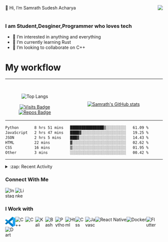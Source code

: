  <img align="right" src="https://user-images.githubusercontent.com/76547134/122723606-c9efed80-d290-11eb-9ed8-ecbf5eeba812.gif">
  👋 Hi, I’m Samrath Sudesh Acharya<br/>
 <br/>
<!--  <a href="https://www.instagram.com/samrath.s.acharya/"><img align="left" src="https://img.shields.io/badge/Instagram-E4405F?style=for-the-badge&logo=instagram&logoColor=white"></a><a href="https://www.linkedin.com/in/samrath-sudesh-acharya/"><img align="left" src="https://img.shields.io/badge/LinkedIn-0077B5?style=for-the-badge&logo=linkedin&logoColor=white"></a><br/><br/> -->
 
 ### I am Student,Desginer,Programmer who loves tech
 - 👀 I’m interested in anything and everything
- 🌱 I’m currently learning Rust
- 💞️ I’m looking to collaborate on C++


# My workflow

<table width="100%" borderradius="3px solid"> 
  <tr>
  <td width="30%" height="20%">
   
   &nbsp; <br> <p align="center">![Top Langs](https://github-top-lang.vercel.app/api/top-langs/?username=samrath-sudesh-acharya&langs_count=3)<br/><br/>
    [![Visits Badge](https://badges.pufler.dev/visits/samrath-sudesh-acharya/samrath-sudesh-acharya)](https://badges.pufler.dev)
[![Repos Badge](https://badges.pufler.dev/repos/samrath-sudesh-acharya)](https://badges.pufler.dev)</p>
 </td>
  <td width="50%" height="50%">

<br><p align="center">[![Samrath's GitHub stats](https://github-readme-stats.vercel.app/api?username=samrath-sudesh-acharya&show_icons=true&theme=midnight-purple)](https://github.com/samrath-sudesh-acharya/github-readme-stats)<p>
  
  </td>
  </table>
 
<!--START_SECTION:waka-->

```text
Python       8 hrs 51 mins   ███████████████▒░░░░░░░░░   61.09 %
JavaScript   2 hrs 47 mins   ████▓░░░░░░░░░░░░░░░░░░░░   19.25 %
JSON         2 hrs 5 mins    ███▓░░░░░░░░░░░░░░░░░░░░░   14.43 %
HTML         22 mins         ▓░░░░░░░░░░░░░░░░░░░░░░░░   02.62 %
CSS          16 mins         ▒░░░░░░░░░░░░░░░░░░░░░░░░   01.95 %
Other        3 mins          ░░░░░░░░░░░░░░░░░░░░░░░░░   00.42 %
```

<!--END_SECTION:waka-->

<!--
"&nbsp;&nbsp;&nbsp;&nbsp;&nbsp;<div align="center">[![Typing SVG](https://readme-typing-svg.herokuapp.com?color=13F7DE&size=50&center=true&vCenter=true&width=280&height=150&lines=%C2%AF%5C_(%E3%83%84)_%2F%C2%AF;(%E2%97%95%E2%80%BF%E2%97%95%E2%9C%BF);(%C2%AC%E2%80%BF%C2%AC);(%E3%81%A5%EF%BF%A3+%C2%B3%EF%BF%A3)%E3%81%A5;%E2%99%A5%E2%80%BF%E2%99%A5;%E3%83%BE(%E2%8C%90%E2%96%A0_%E2%96%A0)%E3%83%8E%E2%99%AA;%5C+(%E2%80%A2%E2%97%A1%E2%80%A2)+%2F;%CB%99%E2%80%86%CD%9C%CA%9F%CB%99;%C2%AF%5C(%C2%B0_o)%2F%C2%AF;%C2%AC_%C2%AC;%C6%AA(%CB%98%E2%8C%A3%CB%98)%CA%83;(%C2%B0%E3%83%AD%C2%B0)%E2%98%9D;(+%CD%A1%E2%97%93%E2%80%AF%CD%9C%CA%96+%CD%A1%E2%97%93);%F0%9F%91%86;%F0%9F%91%87;%F0%9F%91%88;%F0%9F%91%80;%F0%9F%98%81)](https://git.io/typing-svg)</div>
-->
  


---

<details>
<summary>:zap: Recent Activity</summary>

<!--START_SECTION:activity-->
1. 🎉 Merged PR [#1](https://github.com/samrath-sudesh-acharya/demo-demo-demo/pull/1) in [samrath-sudesh-acharya/demo-demo-demo](https://github.com/samrath-sudesh-acharya/demo-demo-demo)
2. 💪 Opened PR [#1](https://github.com/samrath-sudesh-acharya/demo-demo-demo/pull/1) in [samrath-sudesh-acharya/demo-demo-demo](https://github.com/samrath-sudesh-acharya/demo-demo-demo)
<!--END_SECTION:activity-->
 </details>
 
### Connect With Me    

<a href="https://www.instagram.com/samrath.s.acharya/"><img alt="Instagram" align="left" height="32" width="32" src="https://cdn.jsdelivr.net/npm/simple-icons@v5/icons/instagram.svg" /></a><a href="https://www.linkedin.com/in/samrath-sudesh-acharya/"><img alt="Linkedin" align="left" height="32" width="32" src="https://cdn.jsdelivr.net/npm/simple-icons@v5/icons/linkedin.svg" /></a>   
<br/>


### I Work with

<img align="left" alt="Visual Studio Code"  height="32px" width="32px" src="https://raw.githubusercontent.com/github/explore/80688e429a7d4ef2fca1e82350fe8e3517d3494d/topics/visual-studio-code/visual-studio-code.png" />
<img alt="C++" align="left" height="32" width="32" src="https://img.icons8.com/color/144/000000/c-plus-plus-logo.png"/>
<img alt="C" align="left" height="32" width="32" src="https://img.icons8.com/color/144/000000/c-programming.png"/>
<img alt="Kali Linux" align="left" height="32" width="32" src="https://img.icons8.com/color/144/000000/kali-linux.png"/>
<img alt="Bash" align="left" height="32" width="32" src="https://img.icons8.com/plasticine/200/000000/bash.png"/>
<img alt="Python" align="left" height="32" width="32" src="https://img.icons8.com/color/144/000000/python.png"/>
<img alt="Html" align="left" height="32" width="32" src="https://img.icons8.com/color/144/000000/html-5--v1.png"/>
<img alt="Css" align="left" height="32" width="32" src="https://img.icons8.com/color/144/000000/css3.png"/>
<img alt="Javascript" align="left" height="32" width="32" src="https://img.icons8.com/color/144/000000/javascript.png"/>
<img alt="React Native" align="left" src="https://img.icons8.com/color/32/000000/react-native.png"/>
<img alt="Docker" align="left" src="https://img.icons8.com/fluency/32/000000/docker.png"/>
<img alt="Flutter" align="left" height="32" width="32" src="https://img.icons8.com/color/50/000000/flutter.png"/> 
<img alt="Dart" align="left" height="32" width="32" src="https://img.icons8.com/color/48/000000/dart.png"/> <br/>

<br/>







<!---
samrath-sudesh-acharya/samrath-sudesh-acharya is a ✨ special ✨ repository because its `README.md` (this file) appears on your GitHub profile.
You can click the Preview link to take a look at your changes.
--->
